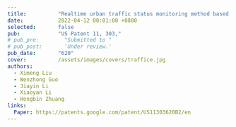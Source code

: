 ```yaml
---
title:          "Realtime urban traffic status monitoring method based on privacy-preserving compressive sensing"
date:           2022-04-12 00:01:00 +0800
selected:       false
pub:            "US Patent 11, 303,"
# pub_pre:        "Submitted to "
# pub_post:       'Under review.'
pub_date:       "620"
cover:          /assets/images/covers/traffice.jpg
authors:
  - Ximeng Liu
  - Wenzhong Guo
  - Jiayin Li
  - Xiaoyan Li
  - Hongbin Zhuang
links:
  Paper: https://patents.google.com/patent/US11303620B2/en
---
```

